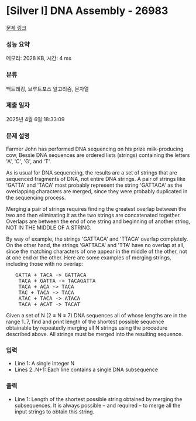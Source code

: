 # [Silver I] DNA Assembly - 26983 

[문제 링크](https://www.acmicpc.net/problem/26983) 

### 성능 요약

메모리: 2028 KB, 시간: 4 ms

### 분류

백트래킹, 브루트포스 알고리즘, 문자열

### 제출 일자

2025년 4월 6일 18:33:09

### 문제 설명

<p>Farmer John has performed DNA sequencing on his prize milk-producing cow, Bessie DNA sequences are ordered lists (strings) containing the letters 'A', 'C', 'G', and 'T'.</p>

<p>As is usual for DNA sequencing, the results are a set of strings that are sequenced fragments of DNA, not entire DNA strings. A pair of strings like 'GATTA' and 'TACA' most probably represent the string 'GATTACA' as the overlapping characters are merged, since they were probably duplicated in the sequencing process.</p>

<p>Merging a pair of strings requires finding the greatest overlap between the two and then eliminating it as the two strings are concatenated together. Overlaps are between the end of one string and beginning of another string, NOT IN THE MIDDLE OF A STRING.</p>

<p>By way of example, the strings 'GATTACA' and 'TTACA' overlap completely. On the other hand, the strings 'GATTACA' and 'TTA' have no overlap at all, since the matching characters of one appear in the middle of the other, not at one end or the other. Here are some examples of merging strings, including those with no overlap:</p>

<pre>	GATTA + TACA -> GATTACA
	TACA + GATTA -> TACAGATTA
	TACA + ACA -> TACA
	TAC + TACA -> TACA
	ATAC + TACA -> ATACA
	TACA + ACAT -> TACAT</pre>

<p>Given a set of N (2 ≤ N ≤ 7) DNA sequences all of whose lengths are in the range 1..7, find and print length of the shortest possible sequence obtainable by repeatedly merging all N strings using the procedure described above. All strings must be merged into the resulting sequence.</p>

### 입력 

 <ul>
	<li>Line 1: A single integer N</li>
	<li>Lines 2..N+1: Each line contains a single DNA subsequence</li>
</ul>

### 출력 

 <ul>
	<li>Line 1: Length of the shortest possible string obtained by merging the subsequences. It is always possible – and required – to merge all the input strings to obtain this string.</li>
</ul>

